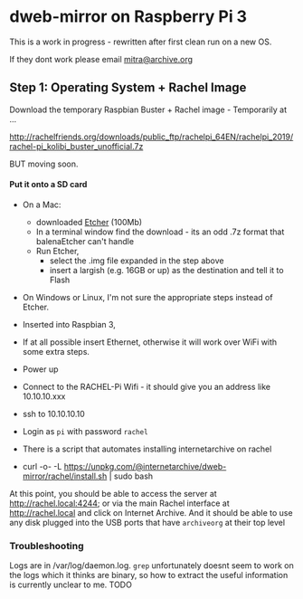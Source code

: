 # dweb-mirror on Raspberry Pi 3

This is a work in progress - rewritten after first clean run on a new OS.

If they dont work please email mitra@archive.org

## Step 1: Operating System + Rachel Image

Download the temporary Raspbian Buster + Rachel image - 
Temporarily at ...

http://rachelfriends.org/downloads/public_ftp/rachelpi_64EN/rachelpi_2019/rachel-pi_kolibi_buster_unofficial.7z

BUT moving soon.

#### Put it onto a SD card
* On a Mac:
  * downloaded [Etcher](https://www.balena.io/etcher/) (100Mb)
  * In a terminal window find the download - its an odd .7z format that balenaEtcher can't handle
  * Run Etcher,
    * select the .img file expanded in the step above
    * insert a largish (e.g. 16GB or up) as the destination and tell it to Flash
* On Windows or Linux, I'm not sure the appropriate steps instead of Etcher. 
* Inserted into Raspbian 3,
* If at all possible insert Ethernet, otherwise it will work over WiFi with some extra steps.
* Power up
* Connect to the RACHEL-Pi Wifi - it should give you an address like 10.10.10.xxx
* ssh to 10.10.10.10
* Login as `pi` with password `rachel`

* There is a script that automates installing internetarchive on rachel
* curl -o- -L https://unpkg.com/@internetarchive/dweb-mirror/rachel/install.sh | sudo bash

At this point, 
you should be able to access the server at http://rachel.local:4244;
or via the main Rachel interface at http://rachel.local and click on Internet Archive.
And it should be able to use any disk plugged into the USB ports 
that have `archiveorg` at their top level

### Troubleshooting

Logs are in /var/log/daemon.log. 
`grep` unfortunately doesnt seem to work on the logs which it thinks are binary, 
so how to extract the useful information is currently unclear to me. TODO

